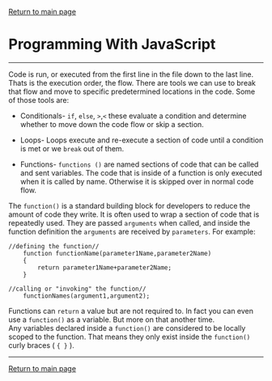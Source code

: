 [Return to main page](https://KrisDunning.github.io/reading-notes/)

# Programming With JavaScript

*****

Code is run, or executed from the first line in the file down to the last line. Thats is the execution order, the flow. There are tools we can use to break that flow and move to specific predetermined locations in the code. Some of those tools are:

- Conditionals- `if`, `else`, `>`,`<`  these evaluate a condition and determine whether to move down the code flow or skip a section.

- Loops- Loops execute and re-execute a section of code until a condition is met or we `break` out of them.

- Functions- `functions ()` are named sections of code that can be called and sent variables. The code that is inside of a function is only executed when it is called by name. Otherwise it is skipped over in normal code flow.

The `function()` is a standard building block for developers to reduce the amount of code they write. It is often used to wrap a section of code that is repeatedly used. They are passed `arguments` when called, and inside the function definition the `arguments` are received by `parameters`.  For example:

~~~~
//defining the function//
    function functionName(parameter1Name,parameter2Name)
    {
        return parameter1Name+parameter2Name;
    }

//calling or "invoking" the function//
    functionNames(argument1,argument2);
~~~~

Functions can `return` a value but are not required to. In fact you can even use a `function()` as a variable. But more on that another time.  
Any variables declared inside a `function()` are considered to be locally scoped to the function. That means they only exist inside the `function()` curly braces ( `{ }` ).  

*****
[Return to main page](https://KrisDunning.github.io/reading-notes/)